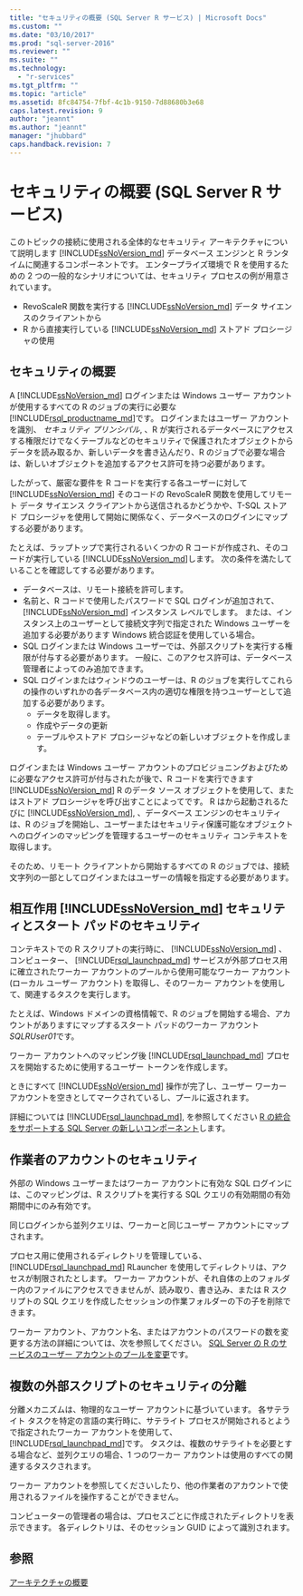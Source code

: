 ```yaml
---
title: "セキュリティの概要 (SQL Server R サービス) | Microsoft Docs"
ms.custom: ""
ms.date: "03/10/2017"
ms.prod: "sql-server-2016"
ms.reviewer: ""
ms.suite: ""
ms.technology: 
  - "r-services"
ms.tgt_pltfrm: ""
ms.topic: "article"
ms.assetid: 8fc84754-7fbf-4c1b-9150-7d88680b3e68
caps.latest.revision: 9
author: "jeannt"
ms.author: "jeannt"
manager: "jhubbard"
caps.handback.revision: 7
---
```

# セキュリティの概要 (SQL Server R サービス)

このトピックの接続に使用される全体的なセキュリティ アーキテクチャについて説明します [!INCLUDE[ssNoVersion_md](../../includes/ssnoversion-md.md)] データベース エンジンと R ランタイムに関連するコンポーネントです。 エンタープライズ環境で R を使用するための 2 つの一般的なシナリオについては、セキュリティ プロセスの例が用意されています。

+ RevoScaleR 関数を実行する [!INCLUDE[ssNoVersion_md](../../includes/ssnoversion-md.md)] データ サイエンスのクライアントから
+ R から直接実行している [!INCLUDE[ssNoVersion_md](../../includes/ssnoversion-md.md)] ストアド プロシージャの使用

## セキュリティの概要

A [!INCLUDE[ssNoVersion_md](../../includes/ssnoversion-md.md)] ログインまたは Windows ユーザー アカウントが使用するすべての R のジョブの実行に必要な [!INCLUDE[rsql_productname_md](../../includes/rsql-productname-md.md)]です。 ログインまたはユーザー アカウントを識別、 *セキュリティ プリンシパル*, 、R が実行されるデータベースにアクセスする権限だけでなくテーブルなどのセキュリティで保護されたオブジェクトからデータを読み取るか、新しいデータを書き込んだり、R のジョブで必要な場合は、新しいオブジェクトを追加するアクセス許可を持つ必要があります。

したがって、厳密な要件を R コードを実行する各ユーザーに対して [!INCLUDE[ssNoVersion_md](../../includes/ssnoversion-md.md)] そのコードの RevoScaleR 関数を使用してリモート データ サイエンス クライアントから送信されるかどうかや、T-SQL ストアド プロシージャを使用して開始に関係なく、データベースのログインにマップする必要があります。 

たとえば、ラップトップで実行されるいくつかの R コードが作成され、そのコードが実行している [!INCLUDE[ssNoVersion_md](../../includes/ssnoversion-md.md)]します。 次の条件を満たしていることを確認してする必要があります。

+ データベースは、リモート接続を許可します。
+ 名前と、R コードで使用したパスワードで SQL ログインが追加されて、 [!INCLUDE[ssNoVersion_md](../../includes/ssnoversion-md.md)] インスタンス レベルでします。 または、インスタンス上のユーザーとして接続文字列で指定された Windows ユーザーを追加する必要があります Windows 統合認証を使用している場合。
+ SQL ログインまたは Windows ユーザーでは、外部スクリプトを実行する権限が付与する必要があります。 一般に、このアクセス許可は、データベース管理者によってのみ追加できます。
+ SQL ログインまたはウィンドウのユーザーは、R のジョブを実行してこれらの操作のいずれかの各データベース内の適切な権限を持つユーザーとして追加する必要があります。
    + データを取得します。
    + 作成やデータの更新 
    + テーブルやストアド プロシージャなどの新しいオブジェクトを作成します。

ログインまたは Windows ユーザー アカウントのプロビジョニングおよびために必要なアクセス許可が付与されたが後で、R コードを実行できます [!INCLUDE[ssNoVersion_md](../../includes/ssnoversion-md.md)] R のデータ ソース オブジェクトを使用して、またはストアド プロシージャを呼び出すことによってです。 R はから起動されるたびに [!INCLUDE[ssNoVersion_md](../../includes/ssnoversion-md.md)], 、データベース エンジンのセキュリティは、R のジョブを開始し、ユーザーまたはセキュリティ保護可能なオブジェクトへのログインのマッピングを管理するユーザーのセキュリティ コンテキストを取得します。 

そのため、リモート クライアントから開始するすべての R のジョブでは、接続文字列の一部としてログインまたはユーザーの情報を指定する必要があります。


## 相互作用 [!INCLUDE[ssNoVersion_md](../../includes/ssnoversion-md.md)] セキュリティとスタート パッドのセキュリティ

コンテキストでの R スクリプトの実行時に、 [!INCLUDE[ssNoVersion_md](../../includes/ssnoversion-md.md)] 、コンピューター、 [!INCLUDE[rsql_launchpad_md](../../includes/rsql-launchpad-md.md)] サービスが外部プロセス用に確立されたワーカー アカウントのプールから使用可能なワーカー アカウント (ローカル ユーザー アカウント) を取得し、そのワーカー アカウントを使用して、関連するタスクを実行します。 

たとえば、Windows ドメインの資格情報で、R のジョブを開始する場合、アカウントがありますにマップするスタート パッドのワーカー アカウント *SQLRUser01*です。

ワーカー アカウントへのマッピング後 [!INCLUDE[rsql_launchpad_md](../../includes/rsql-launchpad-md.md)] プロセスを開始するために使用するユーザー トークンを作成します。 

ときにすべて [!INCLUDE[ssNoVersion_md](../../includes/ssnoversion-md.md)] 操作が完了し、ユーザー ワーカー アカウントを空きとしてマークされているし、プールに返されます。

詳細については [!INCLUDE[rsql_launchpad_md](../../includes/rsql-launchpad-md.md)], を参照してください [R の統合をサポートする SQL Server の新しいコンポーネント](../../advanced-analytics/r-services/new-components-in-sql-server-to-support-r-services.md)します。

## 作業者のアカウントのセキュリティ
外部の Windows ユーザーまたはワーカー アカウントに有効な SQL ログインには、このマッピングは、R スクリプトを実行する SQL クエリの有効期間の有効期間中にのみ有効です。 

同じログインから並列クエリは、ワーカーと同じユーザー アカウントにマップされます。

プロセス用に使用されるディレクトリを管理している、 [!INCLUDE[rsql_launchpad_md](../../includes/rsql-launchpad-md.md)] RLauncher を使用してディレクトリは、アクセスが制限されたとします。 ワーカー アカウントが、それ自体の上のフォルダー内のファイルにアクセスできませんが、読み取り、書き込み、または R スクリプトの SQL クエリを作成したセッションの作業フォルダーの下の子を削除できます。

ワーカー アカウント、アカウント名、またはアカウントのパスワードの数を変更する方法の詳細については、次を参照してください。 [SQL Server の R のサービスのユーザー アカウントのプールを変更](../../advanced-analytics/r-services/modify-the-user-account-pool-for-sql-server-r-services.md)です。


## 複数の外部スクリプトのセキュリティの分離

分離メカニズムは、物理的なユーザー アカウントに基づいています。 各サテライト タスクを特定の言語の実行時に、サテライト プロセスが開始されるとようで指定されたワーカー アカウントを使用して、 [!INCLUDE[rsql_launchpad_md](../../includes/rsql-launchpad-md.md)]です。 タスクは、複数のサテライトを必要とする場合など、並列クエリの場合、1 つのワーカー アカウントは使用のすべての関連するタスクされます。

ワーカー アカウントを参照してくださいしたり、他の作業者のアカウントで使用されるファイルを操作することができません。
 
コンピューターの管理者の場合は、プロセスごとに作成されたディレクトリを表示できます。 各ディレクトリは、そのセッション GUID によって識別されます。

## 参照
[アーキテクチャの概要](../../advanced-analytics/r-services/architecture-overview-sql-server-r-services.md)